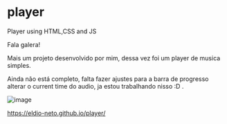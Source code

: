 # player
Player using HTML,CSS and JS

Fala galera!

Mais um projeto desenvolvido por mim, dessa vez foi um player de musica simples.

Ainda não está completo, falta fazer ajustes para a barra de progresso alterar o current time do audio, ja estou trabalhando nisso :D .

![image](https://user-images.githubusercontent.com/97411284/154341496-9393f3cd-952c-464e-8795-38daa5af370f.png)


https://eldio-neto.github.io/player/
